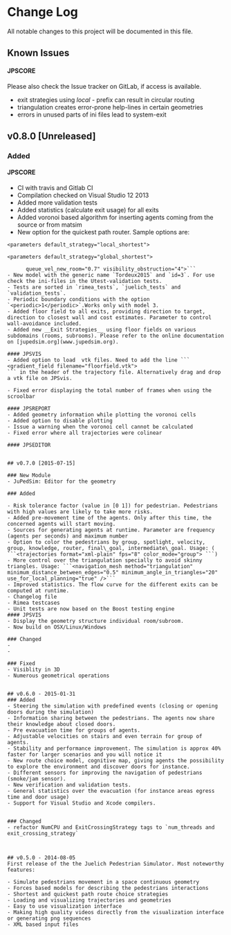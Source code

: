 # Change Log
All notable changes to this project will be documented in this file.

## Known Issues
#### JPSCORE
Please also check the Issue tracker on GitLab, if access is available.
- exit strategies using *local* - prefix can result in circular routing
- triangulation creates error-prone help-lines in certain geometries
- errors in unused parts of ini files lead to system-exit


## v0.8.0 [Unreleased]


### Added
#### JPSCORE
- CI with travis and Gitlab CI
- Compilation checked on Visual Studio 12 2013 
- Added more validation tests
- Added statistics (calculate exit usage) for all exits
- Added voronoi based algorithm for inserting agents coming from the source or from matsim
- New option for the quickest path router. Sample options are:

 ```<parameters default_strategy="local_shortest">```
 
 ```<parameters default_strategy="global_shortest">``` 
 
 ``` <parameters cba_gain="0.15" reference_peds_selection="single" congestion_ratio="0.8" queue_vel_escaping_jam="0.2" 
       queue_vel_new_room="0.7" visibility_obstruction="4">```
- New model with the generic name `Tordeux2015` and `id=3`. For use check the ini-files in the Utest-validation tests.
- Tests are sorted in `rimea_tests`, `juelich_tests` and `validation_tests`.
- Periodic boundary conditions with the option `<periodic>1</periodic>`.Works only with model 3.  
- Added floor field to all exits, providing direction to target, direction to closest wall and cost estimates. Parameter to control wall-avoidance included.
- Added new __Exit Strategies__ using floor fields on various subdomains (rooms, subrooms). Please refer to the online documentation on [jupedsim.org](www.jupedsim.org).
   
#### JPSVIS
- Added option to load  vtk files. Need to add the line ``` <gradient_field filename="floorfield.vtk"> 
``` in the header of the trajectory file. Alternatively drag and drop a vtk file on JPSvis.
 
- Fixed error displaying the total number of frames when using the scroolbar
 
#### JPSREPORT
- Added geometry information while plotting the voronoi cells
- Added option to disable plotting
- Issue a warning when the voronoi cell cannot be calculated 
- Fixed error where all trajectories were colinear

#### JPSEDITOR
 

## v0.7.0 [2015-07-15]

### New Module
- JuPedSim: Editor for the geometry

### Added

- Risk tolerance factor (value in [0 1]) for pedestrian. Pedestrians with high values are likely to take more risks.
- Added pre-movement time of the agents. Only after this time, the concerned agents will start moving.
- Sources for generating agents at runtime. Parameter are frequency (agents per seconds) and maximum number
- Option to color the pedestrians by group, spotlight, velocity, group, knowledge, router, final\_goal, intermediate\_goal. Usage: ( 
```<trajectories format="xml-plain" fps="8" color_mode="group"> ```)
- More control over the triangulation specially to avoid skinny triangles. Usage: ```<navigation_mesh method="triangulation" minimum_distance_between_edges="0.5" minimum_angle_in_triangles="20" use_for_local_planning="true" />```
- Improved statistics. The flow curve for the different exits can be computed at runtime.
- Changelog file
- Rimea testcases
- Unit tests are now based on the Boost testing engine
#### JPSVIS
- Display the geometry structure individual room/subroom.
- Now build on OSX/Linux/Windows 

### Changed
-  
-  

### Fixed
- Visiblity in 3D
- Numerous geometrical operations


## v0.6.0 - 2015-01-31
### Added
- Steering the simulation with predefined events (closing or opening doors during the simulation)
- Information sharing between the pedestrians. The agents now share their knowledge about closed doors.
- Pre evacuation time for groups of agents.
- Adjustable velocities on stairs and even terrain for group of agents.
- Stability and performance improvement. The simulation is approx 40% faster for larger scenarios and you will notice it
- New route choice model, cognitive map, giving agents the possibility to explore the environment and discover doors for instance.
- Different sensors for improving the navigation of pedestrians (smoke/jam sensor).
- New verification and validation tests.
- General statistics over the evacuation (for instance areas egress time and door usage)
- Support for Visual Studio and Xcode compilers.


### Changed
- refactor NumCPU and ExitCrossingStrategy tags to `num_threads and exit_crossing_strategy`



## v0.5.0 - 2014-08-05
First release of the the Juelich Pedestrian Simulator. Most noteworthy features:

- Simulate pedestrians movement in a space continuous geometry
- Forces based models for describing the pedestrians interactions
- Shortest and quickest path route choice strategies
- Loading and visualizing trajectories and geometries
- Easy to use visualization interface
- Making high quality videos directly from the visualization interface or generating png sequences
- XML based input files